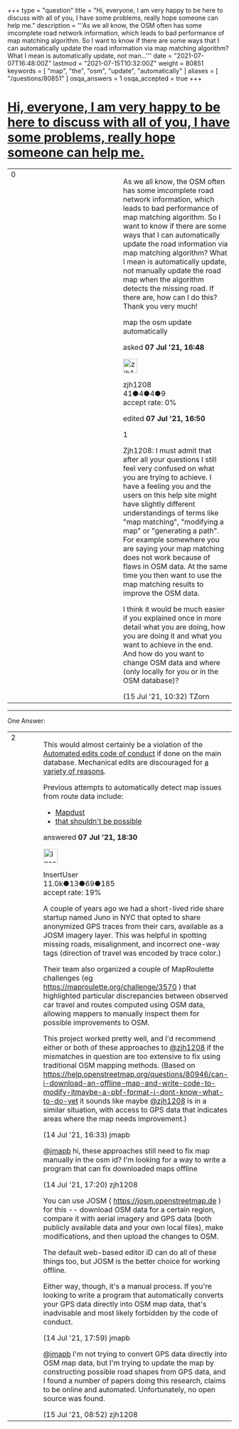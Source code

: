+++
type = "question"
title = "Hi, everyone, I am very happy to be here to discuss with all of you, I have some problems, really hope someone can help me."
description = '''As we all know, the OSM often has some imcomplete road network information, which leads to bad performance of map matching algorithm. So I want to know if there are some ways that I can automatically update the road information via map matching algorithm? What I mean is automatically update, not man...'''
date = "2021-07-07T16:48:00Z"
lastmod = "2021-07-15T10:32:00Z"
weight = 80851
keywords = [ "map", "the", "osm", "update", "automatically" ]
aliases = [ "/questions/80851" ]
osqa_answers = 1
osqa_accepted = true
+++

<div class="headNormal">

# [Hi, everyone, I am very happy to be here to discuss with all of you, I have some problems, really hope someone can help me.](/questions/80851/hi-everyone-i-am-very-happy-to-be-here-to-discuss-with-all-of-you-i-have-some-problems-really-hope-someone-can-help-me)

</div>

<div id="main-body">

<div id="askform">

<table id="question-table" style="width:100%;">
<colgroup>
<col style="width: 50%" />
<col style="width: 50%" />
</colgroup>
<tbody>
<tr>
<td style="width: 30px; vertical-align: top"><div class="vote-buttons">
<span id="post-80851-upvote" class="ajax-command post-vote up" rel="nofollow" title="I like this post (click again to cancel)"> </span>
<div id="post-80851-score" class="post-score" title="current number of votes">
0
</div>
<span id="post-80851-downvote" class="ajax-command post-vote down" rel="nofollow" title="I dont like this post (click again to cancel)"> </span> <span id="favorite-mark" class="ajax-command favorite-mark" rel="nofollow" title="mark/unmark this question as favorite (click again to cancel)"> </span>
<div id="favorite-count" class="favorite-count">
&#10;</div>
</div></td>
<td><div id="item-right">
<div class="question-body">
<p>As we all know, the OSM often has some imcomplete road network information, which leads to bad performance of map matching algorithm. So I want to know if there are some ways that I can automatically update the road information via map matching algorithm? What I mean is automatically update, not manually update the road map when the algorithm detects the missing road. If there are, how can I do this? Thank you very much!</p>
</div>
<div id="question-tags" class="tags-container tags">
<span class="post-tag tag-link-map" rel="tag" title="see questions tagged &#39;map&#39;">map</span> <span class="post-tag tag-link-the" rel="tag" title="see questions tagged &#39;the&#39;">the</span> <span class="post-tag tag-link-osm" rel="tag" title="see questions tagged &#39;osm&#39;">osm</span> <span class="post-tag tag-link-update" rel="tag" title="see questions tagged &#39;update&#39;">update</span> <span class="post-tag tag-link-automatically" rel="tag" title="see questions tagged &#39;automatically&#39;">automatically</span>
</div>
<div id="question-controls" class="post-controls">
&#10;</div>
<div class="post-update-info-container">
<div class="post-update-info post-update-info-user">
<p>asked <strong>07 Jul '21, 16:48</strong></p>
<img src="https://secure.gravatar.com/avatar/b6750a728f8c7413a0d9102e8cf35280?s=32&amp;d=identicon&amp;r=g" class="gravatar" width="32" height="32" alt="zjh1208&#39;s gravatar image" />
<p><span>zjh1208</span><br />
<span class="score" title="41 reputation points">41</span><span title="4 badges"><span class="badge1">●</span><span class="badgecount">4</span></span><span title="4 badges"><span class="silver">●</span><span class="badgecount">4</span></span><span title="9 badges"><span class="bronze">●</span><span class="badgecount">9</span></span><br />
<span class="accept_rate" title="Rate of the user&#39;s accepted answers">accept rate:</span> <span title="zjh1208 has no accepted answers">0%</span></p>
</div>
<div class="post-update-info post-update-info-edited">
<p><span> edited <strong>07 Jul '21, 16:50</strong> </span></p>
</div>
</div>
<div id="comments-container-80851" class="comments-container">
<span id="80981"></span>
<div id="comment-80981" class="comment">
<div id="post-80981-score" class="comment-score">
1
</div>
<div class="comment-text">
<p>Zjh1208: I must admit that after all your questions I still feel very confused on what you are trying to achieve. I have a feeling you and the users on this help site might have slightly different understandings of terms like "map matching", "modifying a map" or "generating a path". For example somewhere you are saying your map matching does not work because of flaws in OSM data. At the same time you then want to use the map matching results to improve the OSM data.</p>
<p>I think it would be much easier if you explained once in more detail what you are doing, how you are doing it and what you want to achieve in the end. And how do you want to change OSM data and where (only locally for you or in the OSM database)?</p>
</div>
<div id="comment-80981-info" class="comment-info">
<span class="comment-age">(15 Jul '21, 10:32)</span> <span class="comment-user userinfo">TZorn</span>
</div>
</div>
</div>
<div id="comment-tools-80851" class="comment-tools">
&#10;</div>
<div class="clear">
&#10;</div>
<div id="comment-80851-form-container" class="comment-form-container">
&#10;</div>
<div class="clear">
&#10;</div>
</div></td>
</tr>
</tbody>
</table>

------------------------------------------------------------------------

<div class="tabBar">

<span id="sort-top"></span>

<div class="headQuestions">

One Answer:

</div>

</div>

<span id="80852"></span>

<div id="answer-container-80852" class="answer accepted-answer">

<table style="width:100%;">
<colgroup>
<col style="width: 50%" />
<col style="width: 50%" />
</colgroup>
<tbody>
<tr>
<td style="width: 30px; vertical-align: top"><div class="vote-buttons">
<span id="post-80852-upvote" class="ajax-command post-vote up" rel="nofollow" title="I like this post (click again to cancel)"> </span>
<div id="post-80852-score" class="post-score" title="current number of votes">
2
</div>
<span id="post-80852-downvote" class="ajax-command post-vote down" rel="nofollow" title="I dont like this post (click again to cancel)"> </span> <span class="accept-answer on" rel="nofollow" title="zjh1208 has selected this answer as the correct answer"> </span>
</div></td>
<td><div class="item-right">
<div class="answer-body">
<p>This would almost certainly be a violation of the <a href="https://wiki.openstreetmap.org/wiki/Automated_Edits_code_of_conduct">Automated edits code of conduct</a> if done on the main database. Mechanical edits are discouraged for <a href="https://wiki.openstreetmap.org/wiki/What%27s_the_problem_with_mechanical_edits%3F">a variety of reasons</a>.</p>
<p>Previous attempts to automatically detect map issues from route data include:</p>
<ul>
<li><a href="https://wiki.openstreetmap.org/wiki/MapDust">Mapdust</a></li>
<li><a href="https://wiki.openstreetmap.org/wiki/That_Shouldnt_Be_Possible">that shouldn't be possible</a></li>
</ul>
</div>
<div class="answer-controls post-controls">
&#10;</div>
<div class="post-update-info-container">
<div class="post-update-info post-update-info-user">
<p>answered <strong>07 Jul '21, 18:30</strong></p>
<img src="https://secure.gravatar.com/avatar/ec8a0cf213f9797ad1c1ae2c28c2332d?s=32&amp;d=identicon&amp;r=g" class="gravatar" width="32" height="32" alt="InsertUser&#39;s gravatar image" />
<p><span>InsertUser</span><br />
<span class="score" title="11005 reputation points"><span>11.0k</span></span><span title="13 badges"><span class="badge1">●</span><span class="badgecount">13</span></span><span title="69 badges"><span class="silver">●</span><span class="badgecount">69</span></span><span title="185 badges"><span class="bronze">●</span><span class="badgecount">185</span></span><br />
<span class="accept_rate" title="Rate of the user&#39;s accepted answers">accept rate:</span> <span title="InsertUser has 73 accepted answers">19%</span></p>
</div>
</div>
<div id="comments-container-80852" class="comments-container">
<span id="80971"></span>
<div id="comment-80971" class="comment">
<div id="post-80971-score" class="comment-score">
&#10;</div>
<div class="comment-text">
<p>A couple of years ago we had a short-lived ride share startup named Juno in NYC that opted to share anonymized GPS traces from their cars, available as a JOSM imagery layer. This was helpful in spotting missing roads, misalignment, and incorrect one-way tags (direction of travel was encoded by trace color.)</p>
<p>Their team also organized a couple of MapRoulette challenges (eg <a href="https://maproulette.org/challenge/3570">https://maproulette.org/challenge/3570</a> ) that highlighted particular discrepancies between observed car travel and routes computed using OSM data, allowing mappers to manually inspect them for possible improvements to OSM.</p>
<p>This project worked pretty well, and I'd recommend either or both of these approaches to <a href="https://help.openstreetmap.org/users/20463/zjh1208"></a><a href="https://help.openstreetmap.org/users/20463/zjh1208">@zjh1208</a> if the mismatches in question are too extensive to fix using traditional OSM mapping methods. (Based on <a href="https://help.openstreetmap.org/questions/80946/can-i-download-an-offline-map-and-write-code-to-modify-itmaybe-a-pbf-format-i-dont-know-what-to-do-yet">https://help.openstreetmap.org/questions/80946/can-i-download-an-offline-map-and-write-code-to-modify-itmaybe-a-pbf-format-i-dont-know-what-to-do-yet</a> it sounds like maybe <a href="https://help.openstreetmap.org/users/20463/zjh1208"></a><a href="https://help.openstreetmap.org/users/20463/zjh1208">@zjh1208</a> is in a similar situation, with access to GPS data that indicates areas where the map needs improvement.)</p>
</div>
<div id="comment-80971-info" class="comment-info">
<span class="comment-age">(14 Jul '21, 16:33)</span> <span class="comment-user userinfo">jmapb</span>
</div>
</div>
<span id="80972"></span>
<div id="comment-80972" class="comment">
<div id="post-80972-score" class="comment-score">
&#10;</div>
<div class="comment-text">
<p><a href="https://help.openstreetmap.org/users/14350/jmapb">@jmapb</a> hi, these approaches still need to fix map manually in the osm id? I'm looking for a way to write a program that can fix downloaded maps offline</p>
</div>
<div id="comment-80972-info" class="comment-info">
<span class="comment-age">(14 Jul '21, 17:20)</span> <span class="comment-user userinfo">zjh1208</span>
</div>
</div>
<span id="80973"></span>
<div id="comment-80973" class="comment">
<div id="post-80973-score" class="comment-score">
&#10;</div>
<div class="comment-text">
<p>You can use JOSM ( <a href="https://josm.openstreetmap.de">https://josm.openstreetmap.de</a> ) for this -- download OSM data for a certain region, compare it with aerial imagery and GPS data (both publicly available data and your own local files), make modifications, and then upload the changes to OSM.</p>
<p>The default web-based editor iD can do all of these things too, but JOSM is the better choice for working offline.</p>
<p>Either way, though, it's a manual process. If you're looking to write a program that automatically converts your GPS data directly into OSM map data, that's inadvisable and most likely forbidden by the code of conduct.</p>
</div>
<div id="comment-80973-info" class="comment-info">
<span class="comment-age">(14 Jul '21, 17:59)</span> <span class="comment-user userinfo">jmapb</span>
</div>
</div>
<span id="80979"></span>
<div id="comment-80979" class="comment">
<div id="post-80979-score" class="comment-score">
&#10;</div>
<div class="comment-text">
<p><a href="https://help.openstreetmap.org/users/14350/jmapb">@jmapb</a> I'm not trying to convert GPS data directly into OSM map data, but I'm trying to update the map by constructing possible road shapes from GPS data, and I found a number of papers doing this research, claims to be online and automated. Unfortunately, no open source was found.</p>
</div>
<div id="comment-80979-info" class="comment-info">
<span class="comment-age">(15 Jul '21, 08:52)</span> <span class="comment-user userinfo">zjh1208</span>
</div>
</div>
</div>
<div id="comment-tools-80852" class="comment-tools">
&#10;</div>
<div class="clear">
&#10;</div>
<div id="comment-80852-form-container" class="comment-form-container">
&#10;</div>
<div class="clear">
&#10;</div>
</div></td>
</tr>
</tbody>
</table>

</div>

<div class="paginator-container-left">

</div>

</div>

</div>

